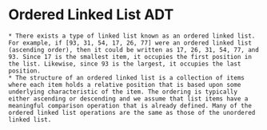 # Ordered Linked List ADT
	* There exists a type of linked list known as an ordered linked list. For example, if [93, 31, 54, 17, 26, 77] were an ordered linked list (ascending order), then it could be written as 17, 26, 31, 54, 77, and 93. Since 17 is the smallest item, it occupies the first position in the list. Likewise, since 93 is the largest, it occupies the last position.
	* The structure of an ordered linked list is a collection of items where each item holds a relative position that is based upon some underlying characteristic of the item. The ordering is typically either ascending or descending and we assume that list items have a meaningful comparison operation that is already defined. Many of the ordered linked list operations are the same as those of the unordered linked list.